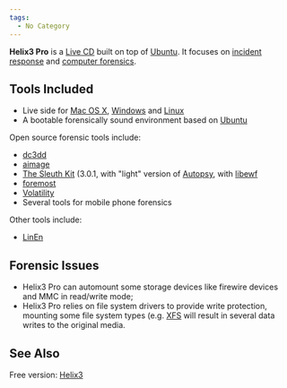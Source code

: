 ```yaml
---
tags:
  - No Category
---
```

**Helix3 Pro** is a [Live CD](live_cd.md) built on top of
[Ubuntu](ubuntu.md). It focuses on [incident
response](incident_response.md) and [computer
forensics](computer_forensics.md).

## Tools Included

- Live side for [Mac OS X](mac_os_x.md),
  [Windows](windows.md) and [Linux](linux.md)
- A bootable forensically sound environment based on
  [Ubuntu](ubuntu.md)

Open source forensic tools include:

- [dc3dd](dc3dd.md)
- [aimage](aimage.md)
- [The Sleuth Kit](the_sleuth_kit.md) (3.0.1, with "light"
  version of [Autopsy](autopsy.md), with
  [libewf](libewf.md)
- [foremost](foremost.md)
- [Volatility](volatility_framework.md)
- Several tools for mobile phone forensics

Other tools include:

- [LinEn](linen.md)

## Forensic Issues

- Helix3 Pro can automount some storage devices like firewire devices
  and MMC in read/write mode;
- Helix3 Pro relies on file system drivers to provide write protection,
  mounting some file system types (e.g. [XFS](xfs.md) will
  result in several data writes to the original media.

## See Also

Free version: [Helix3](helix3.md)
